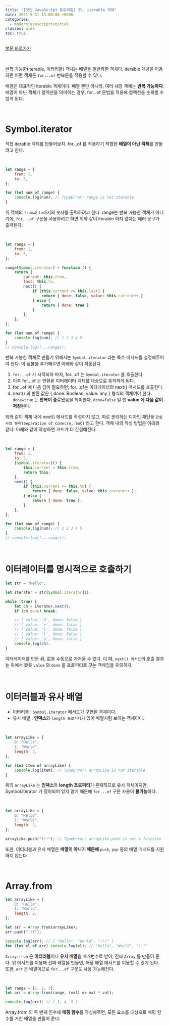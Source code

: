 ```yaml
---
title: "[모던 JavaScript 튜토리얼] 25. iterable 객체"
date: 2021-5-31 13:00:00 +0900
categories:
  - modernjavascripttutorial
classes: wide
toc: true
---
```


[본문 바로가기](https://ko.javascript.info/iterable)

<br>

반복 가능한(iterable, 이터러블) 객체는 배열을 일반화한 객체다. iterable 개념을 이용하면 어떤 객체든 `for...of` 반복문을 적용할 수 있다.

배열은 대표적인 iterable 객체이다. 배열 뿐만 아니라, 여러 내장 객체는 **반복 가능하다**. 배열이 아닌 객체가 컬렉션을 의미하는 경우, for...of 문법을 적용해 컬렉션을 순회할 수 있게 된다.

<br>

# Symbol.iterator

직접 iterable 객체를 만들어보자. for...of 를 적용하기 적합한 **배열이 아닌 객체**를 만들려고 한다.

<br>

```jsx
let range = {
    from: 1,
    to: 5,
};

for (let num of range) {
    console.log(num); // TypeError: range is not iterable
}
```

위 객체의 `from`과 `to`까지의 숫자를 출력하려고 한다. range는 반복 가능한 객체가 아니기에, `for...of` 구문을 사용하려고 하면 위와 같이 iterable 하지 않다는 에러 문구가 출력된다.

<br>

```jsx
let range = {
    from: 1,
    to: 5,
};

range[Symbol.iterator] = function () {
    return {
        current: this.from,
        last: this.to,
        next() {
            if (this.current <= this.last) {
                return { done: false, value: this.current++ };
            } else {
                return { done: true };
            }
        },
    };
};

for (let num of range) {
    console.log(num); // 1 2 3 4 5
}
// console.log([...range]);
```

반복 가능한 객체로 만들기 위해서는 `Symbol.iterator` 라는 특수 메서드를 설정해주어야 한다. 이 심볼을 추가해주면 아래와 같이 작동된다.

1. `for...of` 가 시작되자 마자, for...of 는 `Symbol.iterator` 를 호출한다.
2. 이후 for...of 는 반환된 이터레이터 객체를 대상으로 동작하게 된다.
3. for...of 에 다음 값이 필요하면, for...of는 이터레이터의 next() 메서드를 호출한다.
4. next() 의 반환 값은 { done: Boolean, value: any } 형식의 객체여야 한다. `done=true` 는 **반복이 종료**됐음을 의미한다. `done=false` 일 땐 **value 에 다음 값이 저장**된다.

위와 같이 객체 내에 next() 메서드를 작성하지 않고, 따로 분리하는 디자인 패턴을 `관심사의 분리(Separation of Conecrn, SoC)` 라고 한다. 객체 내의 작성 방법은 아래와 같다. 아래와 같이 작성하면 코드가 더 간결해진다.

<br>

```jsx
let range = {
    from: 1,
    to: 5,
    [Symbol.iterator]() {
        this.current = this.from;
        return this;
    },
    next() {
        if (this.current <= this.to) {
            return { done: false, value: this.current++ };
        } else {
            return { done: true };
        }
    },
};

for (let num of range) {
    console.log(num); // 1 2 3 4 5
}
// console.log([...range]);
```

<br>

# 이터레이터를 명시적으로 호출하기

```jsx
let str = "Hello";

let iterator = str[Symbol.iterator]();

while (true) {
    let ch = iterator.next();
    if (ch.done) break;

    // { value: 'H', done: false }
    // { value: 'e', done: false }
    // { value: 'l', done: false }
    // { value: 'l', done: false }
    // { value: 'o', done: false }
    console.log(ch);
}
```

이터레이터를 만든 뒤, 값을 수동으로 가져올 수 있다. 이 때, `next() 메서드`의 호출 결과는 위에서 봤듯 `value` 와 `done` 을 프로퍼티로 갖는 객체임을 유의하자.

<br>

# 이터러블과 유사 배열

- 이터러블 : `Symbol.iterator` 메서드가 구현된 객체이다.
- 유사 배열 : **인덱스**와 `length 프로퍼티`가 있어 배열처럼 보이는 객체이다.

<br>

```jsx
let arrayLike = {
    0: "Hello",
    1: "World",
    length: 2,
};

for (let item of arrayLike) {
    console.log(item); // TypeError: arrayLike is not iterable
}
```

위의 `arrayLike` 는 **인덱스**와 **length 프로퍼티**가 존재하므로 유사 객체이지만, Symbol.iterator 가 정의되어 있지 않기 때문에 `for...of` 구문 사용이 **불가능**하다.

<br>

```jsx
let arrayLike = {
    0: "Hello",
    1: "World",
    length: 2,
};

arrayLike.push("!!!"); // TypeError: arrayLike.push is not a function
```

또한, 이터러블과 유사 배열은 **배열이 아니기 때문에** `push`, `pop` 등의 배열 메서드를 지원하지 않는다.

<br>

# Array.from

```jsx
let arrayLike = {
    0: "Hello",
    1: "World",
    length: 2,
};

let arr = Array.from(arrayLike);
arr.push("!!!");

console.log(arr); // [ "Hello", "World", "!!!" ]
for (let el of arr) console.log(el); // "Hello", "World", "!!!"
```

`Array.from` 은 **이터러블**이나 **유사 배열**을 매개변수로 받아, 진짜 `Array` 를 만들어 준다. 위 메서드를 이용해 진짜 배열을 만들면, 해당 배열 메서드를 이용할 수 있게 된다. 또한, `arr` 은 배열이므로 `for...of` 구문도 사용 가능해진다.

<br>

```jsx
let range = [1, 2, 3];
let arr = Array.from(range, (val) => val * val);

console.log(arr); // [ 1, 4, 9 ]
```

Array.from 의 두 번째 인수에 **매핑 함수**를 작성해주면, 모든 요소를 대상으로 매핑 함수를 거친 배열을 만들어 준다.